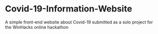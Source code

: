 # Covid-19-Information-Website
A simple front-end website about Covid-19 submitted as a solo project for the WinHacks online hackathon
